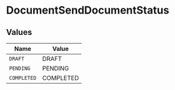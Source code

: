 # DocumentSendDocumentStatus


## Values

| Name        | Value       |
| ----------- | ----------- |
| `DRAFT`     | DRAFT       |
| `PENDING`   | PENDING     |
| `COMPLETED` | COMPLETED   |